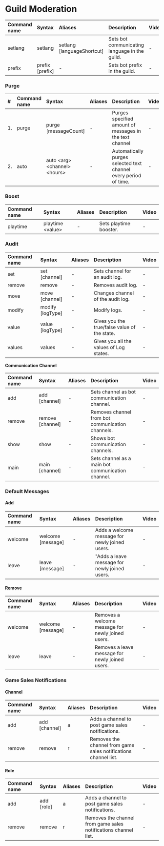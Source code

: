 # Guild Moderation

| Command name | Syntax | Aliases | Description | Video |
| :--- | :--- | :--- | :--- | :--- |
| setlang | setlang | setlang \[languageShortcut\] | Sets bot communicating language in the guild. | - |
| prefix | prefix \[prefix\] | - | Sets bot prefix in the guild. | - |

### **Purge**

| \# | Command name | Syntax | Aliases | Description | Video |
| :--- | :--- | :--- | :--- | :--- | :--- |
| 1. | purge | purge \[messageCount\] | - | Purges specified amount of messages in the text channel | - |
| 2. | auto | auto &lt;arg&gt; &lt;channel&gt; &lt;hours&gt; | - | Automatically purges selected text channel every period of time. | - |

### **Boost**

| Command name | Syntax | Aliases | Description | Video |
| :--- | :--- | :--- | :--- | :--- |
| playtime | playtime &lt;value&gt; | - | Sets playtime booster. | - |

### **Audit**

| Command name | Syntax | Aliases | Description | Video |
| :--- | :--- | :--- | :--- | :--- |
| set | set \[channel\] | - | Sets channel for an audit log. | - |
| remove | remove | - | Removes audit log. | - |
| move | move \[channel\] | - | Changes channel of the audit log. | - |
| modify | modify \[logType\] | - | Modify logs. | - |
| value | value \[logType\] | - | Gives you the true/false value of the state. | - |
| values | values | - | Gives you all the values of Log states. | - |

**Communication Channel**

| Command name | Syntax | Aliases | Description | Video |
| :--- | :--- | :--- | :--- | :--- |
| add | add \[channel\] | - | Sets channel as bot communication channel. | - |
| remove | remove \[channel\] | - | Removes channel from bot communication channels. | - |
| show | show | - | Shows bot communication channels. | - |
| main | main \[channel\] | - | Sets channel as a main bot communication channel. | - |

### **Default Messages**

#### **Add**

| Command name | Syntax | Aliases | Description | Video |
| :--- | :--- | :--- | :--- | :--- |
| welcome | welcome \[message\] | - | Adds a welcome message for newly joined users. | - |
| leave | leave \[message\] | - | "Adds a leave message for newly joined users. | - |

#### **Remove**

| Command name | Syntax | Aliases | Description | Video |
| :--- | :--- | :--- | :--- | :--- |
| welcome | welcome \[message\] | - | Removes a welcome message for newly joined users. | - |
| leave | leave | - | Removes a leave message for newly joined users. | - |

### **Game Sales Notifications**

#### **Channel**

| Command name | Syntax | Aliases | Description | Video |
| :--- | :--- | :--- | :--- | :--- |
| add | add \[channel\] | a | Adds a channel to post game sales notifications. | - |
| remove | remove | r | Removes the channel from game sales notifications channel list. | - |

#### **Role**

| Command name | Syntax | Aliases | Description | Video |
| :--- | :--- | :--- | :--- | :--- |
| add | add \[role\] | a | Adds a channel to post game sales notifications. | - |
| remove | remove | r | Removes the channel from game sales notifications channel list. | - |

